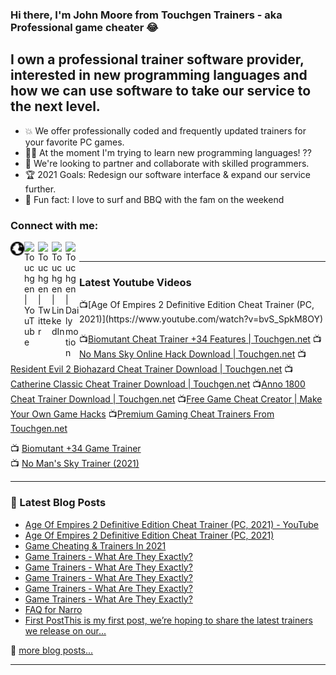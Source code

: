 ### Hi there, I'm John Moore from Touchgen Trainers - aka Professional game cheater 😂
## I own a professional trainer software provider, interested in new programming languages and how we can use software to take our service to the next level.

- 💥 We offer professionally coded and frequently updated trainers for your favorite PC games.
- 👩‍💻 At the moment I'm trying to learn new programming languages! ??
- 🤝 We're looking to partner and collaborate with skilled programmers.
- 🏆 2021 Goals: Redesign our software interface & expand our service further. 
- 🎉 Fun fact: I love to surf and BBQ with the fam on the weekend


### Connect with me:

[<img align="left" alt="Touchgen.net" width="22px" src="https://raw.githubusercontent.com/iconic/open-iconic/master/svg/globe.svg" />][website]
[<img align="left" alt="Touchgen | YouTube" width="22px" src="https://cdn.jsdelivr.net/npm/simple-icons@v3/icons/youtube.svg" />][youtube]
[<img align="left" alt="Touchgen | Twitter" width="22px" src="https://cdn.jsdelivr.net/npm/simple-icons@v3/icons/twitter.svg" />][twitter]
[<img align="left" alt="Touchgen | LinkedIn" width="22px" src="https://cdn.jsdelivr.net/npm/simple-icons@v3/icons/linkedin.svg" />][linkedin]
[<img align="left" alt="Touchgen | Dailymotion" width="22px" src="https://cdn.jsdelivr.net/npm/simple-icons@v3/icons/dailymotion.svg" />][dailymotion]

<br />

---
### Latest Youtube Videos

<!-- VIDEO-POST-LIST:START -->📺[Age Of Empires 2 Definitive Edition Cheat Trainer (PC, 2021)](https://www.youtube.com/watch?v=bvS_SpkM8OY)
📺[Biomutant Cheat Trainer +34 Features | Touchgen.net](https://www.youtube.com/watch?v=6x49LC36TqQ)
📺[No Mans Sky Online Hack Download | Touchgen.net](https://www.youtube.com/watch?v=PvwQfcyvuKI)
📺[Resident Evil 2 Biohazard Cheat Trainer Download | Touchgen.net](https://www.youtube.com/watch?v=vNnX3V95VGM)
📺[Catherine Classic Cheat Trainer Download | Touchgen.net](https://www.youtube.com/watch?v=0aAIWPxjNKc)
📺[Anno 1800 Cheat Trainer Download | Touchgen.net](https://www.youtube.com/watch?v=e7TYrFqeWzk)
📺[Free Game Cheat Creator | Make Your Own Game Hacks](https://www.youtube.com/watch?v=_txs616ymqE)
📺[Premium Gaming Cheat Trainers From Touchgen.net](https://www.youtube.com/watch?v=_EF2hCYzSOk)
<!-- VIDEO-POST-LIST:END -->
📺 [Biomutant +34 Game Trainer](https://www.youtube.com/watch?v=6x49LC36TqQ)<br>
📺 [No Man's Sky Trainer (2021)](https://www.youtube.com/watch?v=PvwQfcyvuKI)

---

### 🧾 Latest Blog Posts

<!-- BLOG-POST-LIST:START -->
- [Age Of Empires 2 Definitive Edition Cheat Trainer (PC, 2021) - YouTube](https://www.youtube.com/watch?v=bvS_SpkM8OY&feature=youtu.be)
- [Age Of Empires 2 Definitive Edition Cheat Trainer (PC, 2021)](https://www.youtube.com/watch?v=bvS_SpkM8OY)
- [Game Cheating & Trainers In 2021](https://hacktrainer.livejournal.com/508.html)
- [Game Trainers - What Are They Exactly?](https://touchgengametrainers.weebly.com/blog/game-trainers-what-are-they-exactly)
- [Game Trainers - What Are They Exactly?](https://touchgen-gaming-trainers.blogspot.com/2021/06/game-trainers-what-are-they-exactly.html)
- [Game Trainers - What Are They Exactly?](https://touchgengametrainers.tumblr.com/post/655353615630876672)
- [Game Trainers - What Are They Exactly?](https://www.narro.co/article/cda2d176-3c99-47c7-aba5-fa29dc65dc86)
- [Game Trainers - What Are They Exactly?](https://touchgen-gaming-trainers.blogspot.com/2021/06/game-trainers-what-are-they-exactly.html)
- [FAQ for Narro](https://www.narro.co/article/b021f5c9-844d-4adc-b907-9b9cc3fbfd88)
- [First PostThis is my first post, we&rsquo;re hoping to share the latest trainers we release on our...](https://touchgengametrainers.tumblr.com/post/655255297621917696)
<!-- BLOG-POST-LIST:END -->

📖 [more blog posts...](https://touchgen-gaming-trainers.blogspot.com)

---


[website]: https://www.touchgen.net
[twitter]: https://twitter.com/touchgentrainer
[youtube]: https://www.youtube.com/c/Touchgen
[dailymotion]: https://www.dailymotion.com/dm_aedae9e8c0bf3c7b8a4c59d9a0f042c6
[linkedin]: https://www.linkedin.com/company/touchgencheats
